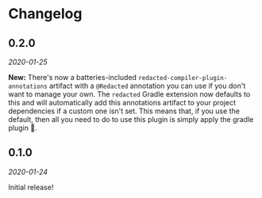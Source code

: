 Changelog
=========

0.2.0
-----

_2020-01-25_

**New:** There's now a batteries-included `redacted-compiler-plugin-annotations` artifact with a `@Redacted`
annotation you can use if you don't want to manage your own. The `redacted` Gradle extension now defaults
to this and will automatically add this annotations artifact to your project dependencies if a custom
one isn't set. This means that, if you use the default, then all you need to do to use this plugin
is simply apply the gradle plugin 🎉.

0.1.0
-----

_2020-01-24_

Initial release!
